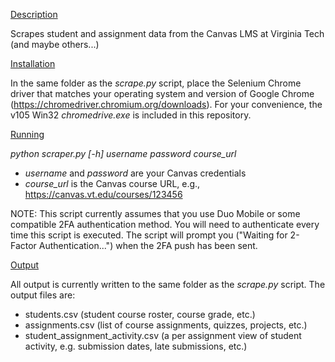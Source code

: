 <ins>Description</ins>

Scrapes student and assignment data from the Canvas LMS at Virginia Tech (and maybe others...)

<ins>Installation</ins>

In the same folder as the _scrape.py_ script, place the Selenium Chrome driver that matches your operating system and version of Google Chrome (https://chromedriver.chromium.org/downloads). For your convenience, the v105 Win32 _chromedrive.exe_ is included in this repository.

<ins>Running</ins>

_python scraper.py [-h] username password course_url_
  - _username_ and _password_ are your Canvas credentials
  - _course_url_ is the Canvas course URL, e.g., https://canvas.vt.edu/courses/123456
  
NOTE: This script currently assumes that you use Duo Mobile or some compatible 2FA authentication method. You will need to authenticate every time this script is executed. The script will prompt you ("Waiting for 2-Factor Authentication...") when the 2FA push has been sent.

<ins>Output</ins>

All output is currently written to the same folder as the _scrape.py_ script. The output files are:
- students.csv (student course roster, course grade, etc.)
- assignments.csv (list of course assignments, quizzes, projects, etc.)
- student_assignment_activity.csv (a per assignment view of student activity, e.g. submission dates, late submissions, etc.)
